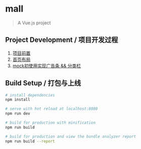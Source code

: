 # mall

> A Vue.js project

## Project  Development / 项目开发过程 
1.  [项目前置](https://github.com/JackWong992/mall/blob/master/Development%20diary/chapter%20One.md)
2. [首页布局](https://github.com/JackWong992/mall/blob/master/Development%20diary/chapter%20Two.md)
3. [mock初使用实现广告条 && 分类栏 ](https://github.com/JackWong992/mall/blob/master/Development%20diary/chapter%20Three.md)

## Build Setup / 打包与上线

``` bash
# install dependencies
npm install

# serve with hot reload at localhost:8080
npm run dev

# build for production with minification
npm run build

# build for production and view the bundle analyzer report
npm run build --report
```

